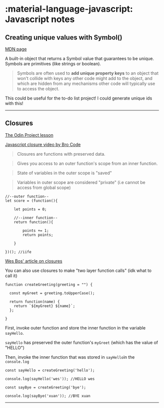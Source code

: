 :material-language-javascript: Javascript notes
========================

## Creating unique values with Symbol()

[MDN page](https://developer.mozilla.org/en-US/docs/Web/JavaScript/Reference/Global_Objects/Symbol)

A built-in object that returns a Symbol value that guarantees to be unique. Symbols are primitives (like strings or boolean).

> Symbols are often used to **add unique property keys** to an object that won't collide with keys any other code might add to the object, and which are hidden from any mechanisms other code will typically use to access the object.

This could be useful for the to-do list project! I could generate unique ids with this! 

---

## Closures

[The Odin Project lesson](https://www.theodinproject.com/lessons/node-path-javascript-factory-functions-and-the-module-pattern#closures-arent-scary)

[Javascript closure video by Bro Code](https://www.youtube.com/watch?v=80O6L2Ez3GM)

> Closures are functions with preserved data. 

> Gives you access to an outer function's scope from an inner function.

> State of variables in the outer scope is "saved"

> Variables in outer scope are considered "private" (i.e cannot be access from global scope)

```
//--outer function--
let score = (function(){

    let points = 0;
    
    //--inner function--
    return function(){
    
        points += 1;
        return points;
        
    }
    
})(); //iife
```

[Wes Bos' article on closures](https://wesbos.com/javascript/03-the-tricky-bits/closures)

You can also use closures to make "two layer function calls" (idk what to call it)

```
function createGreeting(greeting = "") {

  const myGreet = greeting.toUpperCase();
  
  return function(name) {
    return `${myGreet} ${name}`;
  };
  
}
```
First, invoke outer function and store the inner function in the variable `sayHello`.

`sayHello` has preserved the outer function's `myGreet` (which has the value of "HELLO")

Then, invoke the inner function that was stored in `sayHello`in the `console.log`

```
const sayHello = createGreeting('hello');

console.log(sayHello('wes')); //HELLO wes

const sayBye = createGreeting('bye');

console.log(sayBye('xuan')); //BYE xuan
```
---
